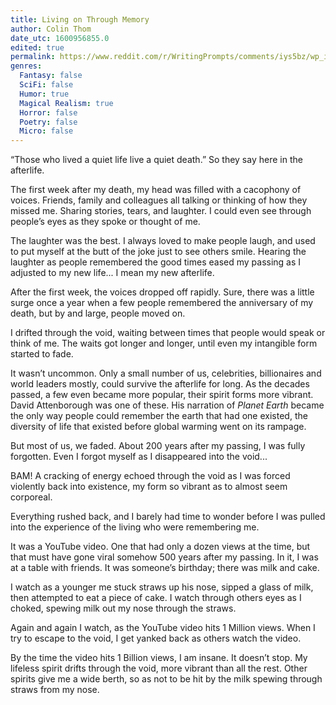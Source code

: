 ```yaml
---
title: Living on Through Memory
author: Colin Thom
date_utc: 1600956855.0
edited: true
permalink: https://www.reddit.com/r/WritingPrompts/comments/iys5bz/wp_in_the_afterlife_souls_can_see_how_many_living/
genres:
  Fantasy: false
  SciFi: false
  Humor: true
  Magical Realism: true
  Horror: false
  Poetry: false
  Micro: false
---
```

“Those who lived a quiet life live a quiet death.” So they say here in the afterlife.

The first week after my death, my head was filled with a cacophony of voices. Friends, family and colleagues all talking or thinking of how they missed me. Sharing stories, tears, and laughter. I could even see through people’s eyes as they spoke or thought of me.

The laughter was the best. I always loved to make people laugh, and used to put myself at the butt of the joke just to see others smile. Hearing the laughter as people remembered the good times eased my passing as I adjusted to my new life... I mean my new afterlife.

After the first week, the voices dropped off rapidly. Sure, there was a little surge once a year when a few people remembered the anniversary of my death, but by and large, people moved on.

I drifted through the void, waiting between times that people would speak or think of me. The waits got longer and longer, until even my intangible form started to fade.

It wasn’t uncommon. Only a small number of us, celebrities, billionaires and world leaders mostly, could survive the afterlife for long. As the decades passed, a few even became more popular, their spirit forms more vibrant. David Attenborough was one of these. His narration of *Planet Earth* became the only way people could remember the earth that had one existed, the diversity of life that existed before global warming went on its rampage.

But most of us, we faded. About 200 years after my passing, I was fully forgotten. Even I forgot myself as I disappeared into the void...

BAM! A cracking of energy echoed through the void as I was forced violently back into existence, my form so vibrant as to almost seem corporeal.

Everything rushed back, and I barely had time to wonder before I was pulled into the experience of the living who were remembering me.

It was a YouTube video. One that had only a dozen views at the time, but that must have gone viral somehow 500 years after my passing. In it, I was at a table with friends. It was someone’s birthday; there was milk and cake.

I watch as a younger me stuck straws up his nose, sipped a glass of milk, then attempted to eat a piece of cake. I watch through others eyes as I choked, spewing milk out my nose through the straws.

Again and again I watch, as the YouTube video hits 1 Million views. When I try to escape to the void, I get yanked back as others watch the video.

By the time the video hits 1 Billion views, I am insane. It doesn’t stop. My lifeless spirit drifts through the void, more vibrant than all the rest. Other spirits give me a wide berth, so as not to be hit by the milk spewing through straws from my nose.
